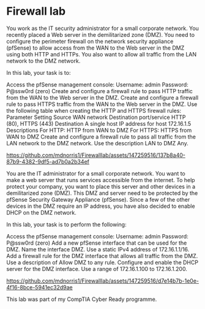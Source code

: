 # Firewall lab
You work as the IT security administrator for a small corporate network. You recently placed a Web server in the demilitarized zone (DMZ). You need to configure the perimeter firewall on the network security appliance (pfSense) to allow access from the WAN to the Web server in the DMZ using both HTTP and HTTPs. You also want to allow all traffic from the LAN network to the DMZ network.

In this lab, your task is to:

Access the pfSense management console:
Username: admin
Password: P@ssw0rd (zero)
Create and configure a firewall rule to pass HTTP traffic from the WAN to the Web server in the DMZ.
Create and configure a firewall rule to pass HTTPS traffic from the WAN to the Web server in the DMZ.
Use the following table when creating the HTTP and HTTPS firewall rules:
Parameter	Setting
Source	WAN network
Destination port/service	HTTP (80), HTTPS (443)
Destination	A single host
IP address for host	172.16.1.5
Descriptions	For HTTP: HTTP from WAN to DMZ
For HTTPS: HTTPS from WAN to DMZ
Create and configure a firewall rule to pass all traffic from the LAN network to the DMZ network. Use the description LAN to DMZ Any.



https://github.com/mdnorris1/Firewalllab/assets/147259516/137b8a40-87b9-4382-9df5-ad7b0a2b34ef


You are the IT administrator for a small corporate network. You want to make a web server that runs services accessible from the internet. To help protect your company, you want to place this server and other devices in a demilitarized zone (DMZ). This DMZ and server need to be protected by the pfSense Security Gateway Appliance (pfSense). Since a few of the other devices in the DMZ require an IP address, you have also decided to enable DHCP on the DMZ network.

In this lab, your task is to perform the following:

Access the pfSense management console:
Username: admin
Password: P@ssw0rd (zero)
Add a new pfSense interface that can be used for the DMZ.
Name the interface DMZ.
Use a static IPv4 address of 172.16.1.1/16.
Add a firewall rule for the DMZ interface that allows all traffic from the DMZ.
Use a description of Allow DMZ to any rule.
Configure and enable the DHCP server for the DMZ interface.
Use a range of 172.16.1.100 to 172.16.1.200.




https://github.com/mdnorris1/Firewalllab/assets/147259516/d7e14b7b-1e0e-4f16-8bce-5941ec32d9ae



This lab was part of my CompTIA Cyber Ready programme.
